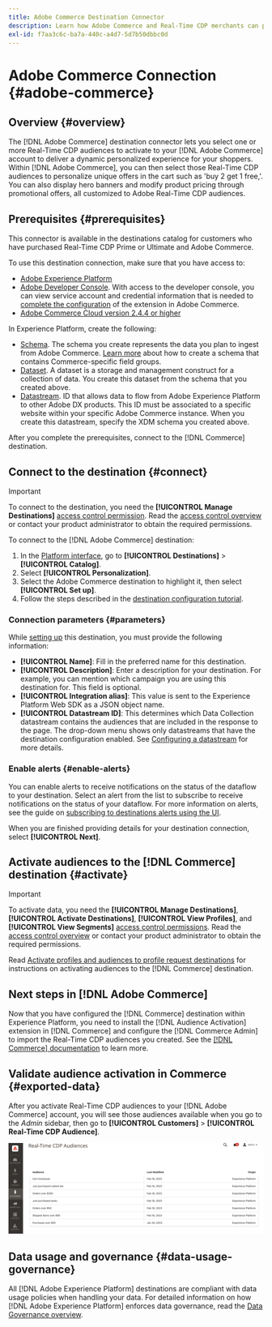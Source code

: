 ```yaml
---
title: Adobe Commerce Destination Connector
description: Learn how Adobe Commerce and Real-Time CDP merchants can personalize the shopping experience by delivering highly relevant site content and promotions, customized to customer audiences built and managed within Real-Time CDP.
exl-id: f7aa3c6c-ba7a-440c-a4d7-5d7b50dbbc0d
---
```

# Adobe Commerce Connection {#adobe-commerce}

## Overview {#overview}

The [!DNL Adobe Commerce] destination connector lets you select one or more Real-Time CDP audiences to activate to your [!DNL Adobe Commerce] account to deliver a dynamic personalized experience for your shoppers. Within [!DNL Adobe Commerce], you can then select those Real-Time CDP audiences to personalize unique offers in the cart such as 'buy 2 get 1 free,'. You can also display hero banners and modify product pricing through promotional offers, all customized to Adobe Real-Time CDP audiences.

## Prerequisites {#prerequisites}

This connector is available in the destinations catalog for customers who have purchased Real-Time CDP Prime or Ultimate and Adobe Commerce.

To use this destination connection, make sure that you have access to:

- [Adobe Experience Platform](https://experience.adobe.com/)
- [Adobe Developer Console](https://developer.adobe.com/developer-console/docs/guides/getting-started/). With access to the developer console, you can view service account and credential information that is needed to [complete the configuration](https://experienceleague.adobe.com/docs/commerce-admin/customers/customers-menu/audience-activation.html#configure-the-extension) of the extension in Adobe Commerce. 
- [Adobe Commerce Cloud version 2.4.4 or higher](https://business.adobe.com/products/magento/magento-commerce.html)

In Experience Platform, create the following:

- [Schema](../../../xdm/schema/composition.md). The schema you create represents the data you plan to ingest from Adobe Commerce. [Learn more](https://experienceleague.adobe.com/docs/commerce-merchant-services/data-connection/fundamentals/update-xdm.html) about how to create a schema that contains Commerce-specific field groups.
- [Dataset](../../../catalog/datasets/user-guide.md#create). A dataset is a storage and management construct for a collection of data. You create this dataset from the schema that you created above.
- [Datastream](../../../datastreams/overview.md#create). ID that allows data to flow from Adobe Experience Platform to other Adobe DX products. This ID must be associated to a specific website within your specific Adobe Commerce instance. When you create this datastream, specify the XDM schema you created above.

After you complete the prerequisites, connect to the [!DNL Commerce] destination.

## Connect to the destination {#connect}

>[!IMPORTANT]
> 
>To connect to the destination, you need the **[!UICONTROL Manage Destinations]** [access control permission](/help/access-control/home.md#permissions). Read the [access control overview](/help/access-control/ui/overview.md) or contact your product administrator to obtain the required permissions.

To connect to the [!DNL Adobe Commerce] destination:

1. In the [Platform interface](https://experience.adobe.com/platform/), go to **[!UICONTROL Destinations]** > **[!UICONTROL Catalog]**.
1. Select **[!UICONTROL Personalization]**.
1. Select the Adobe Commerce destination to highlight it, then select **[!UICONTROL Set up]**.
1. Follow the steps described in the [destination configuration tutorial](../../ui/connect-destination.md).

### Connection parameters {#parameters}

While [setting up](../../ui/connect-destination.md) this destination, you must provide the following information:

-  **[!UICONTROL Name]**: Fill in the preferred name for this destination.
-  **[!UICONTROL Description]**: Enter a description for your destination. For example, you can mention which campaign you are using this destination for. This field is optional.
-  **[!UICONTROL Integration alias]**: This value is sent to the Experience Platform Web SDK as a JSON object name. 
-  **[!UICONTROL Datastream ID]**: This determines which Data Collection datastream contains the audiences that are included in the response to the page. The drop-down menu shows only datastreams that have the destination configuration enabled. See [Configuring a datastream](../../../datastreams/overview.md) for more details.

### Enable alerts {#enable-alerts}

You can enable alerts to receive notifications on the status of the dataflow to your destination. Select an alert from the list to subscribe to receive notifications on the status of your dataflow. For more information on alerts, see the guide on [subscribing to destinations alerts using the UI](../../ui/alerts.md).

When you are finished providing details for your destination connection, select **[!UICONTROL Next]**.

## Activate audiences to the [!DNL Commerce] destination {#activate}

>[!IMPORTANT]
> 
>To activate data, you need the **[!UICONTROL Manage Destinations]**, **[!UICONTROL Activate Destinations]**, **[!UICONTROL View Profiles]**, and **[!UICONTROL View Segments]** [access control permissions](/help/access-control/home.md#permissions). Read the [access control overview](/help/access-control/ui/overview.md) or contact your product administrator to obtain the required permissions.

Read [Activate profiles and audiences to profile request destinations](../../ui/activate-edge-personalization-destinations.md) for instructions on activating audiences to the [!DNL Commerce] destination.

## Next steps in [!DNL Adobe Commerce]

Now that you have configured the [!DNL Commerce] destination within Experience Platform, you need to install the [!DNL Audience Activation] extension in [!DNL Commerce] and configure the [!DNL Commerce Admin] to import the Real-Time CDP audiences you created. See the [[!DNL Commerce] documentation](https://experienceleague.adobe.com/docs/commerce-admin/customers/customers-menu/audience-activation.html) to learn more.

## Validate audience activation in Commerce {#exported-data}

After you activate Real-Time CDP audiences to your [!DNL Adobe Commerce] account, you will see those audiences available when you go to the _Admin_ sidebar, then go to **[!UICONTROL Customers]** > **[!UICONTROL Real-Time CDP Audience]**.

![Real-Time CDP Audiences Dashboard](../../assets/catalog/personalization/adobe-commerce/audience-library.png)

## Data usage and governance {#data-usage-governance}

All [!DNL Adobe Experience Platform] destinations are compliant with data usage policies when handling your data. For detailed information on how [!DNL Adobe Experience Platform] enforces data governance, read the [Data Governance overview](/help/data-governance/home.md).
